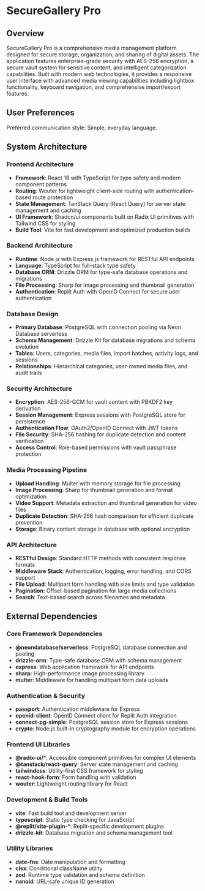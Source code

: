 # SecureGallery Pro

## Overview

SecureGallery Pro is a comprehensive media management platform designed for secure storage, organization, and sharing of digital assets. The application features enterprise-grade security with AES-256 encryption, a secure vault system for sensitive content, and intelligent categorization capabilities. Built with modern web technologies, it provides a responsive user interface with advanced media viewing capabilities including lightbox functionality, keyboard navigation, and comprehensive import/export features.

## User Preferences

Preferred communication style: Simple, everyday language.

## System Architecture

### Frontend Architecture
- **Framework**: React 18 with TypeScript for type safety and modern component patterns
- **Routing**: Wouter for lightweight client-side routing with authentication-based route protection
- **State Management**: TanStack Query (React Query) for server state management and caching
- **UI Framework**: Shadcn/ui components built on Radix UI primitives with Tailwind CSS for styling
- **Build Tool**: Vite for fast development and optimized production builds

### Backend Architecture
- **Runtime**: Node.js with Express.js framework for RESTful API endpoints
- **Language**: TypeScript for full-stack type safety
- **Database ORM**: Drizzle ORM for type-safe database operations and migrations
- **File Processing**: Sharp for image processing and thumbnail generation
- **Authentication**: Replit Auth with OpenID Connect for secure user authentication

### Database Design
- **Primary Database**: PostgreSQL with connection pooling via Neon Database serverless
- **Schema Management**: Drizzle Kit for database migrations and schema evolution
- **Tables**: Users, categories, media files, import batches, activity logs, and sessions
- **Relationships**: Hierarchical categories, user-owned media files, and audit trails

### Security Architecture
- **Encryption**: AES-256-GCM for vault content with PBKDF2 key derivation
- **Session Management**: Express sessions with PostgreSQL store for persistence
- **Authentication Flow**: OAuth2/OpenID Connect with JWT tokens
- **File Security**: SHA-256 hashing for duplicate detection and content verification
- **Access Control**: Role-based permissions with vault passphrase protection

### Media Processing Pipeline
- **Upload Handling**: Multer with memory storage for file processing
- **Image Processing**: Sharp for thumbnail generation and format optimization
- **Video Support**: Metadata extraction and thumbnail generation for video files
- **Duplicate Detection**: SHA-256 hash comparison for efficient duplicate prevention
- **Storage**: Binary content storage in database with optional encryption

### API Architecture
- **RESTful Design**: Standard HTTP methods with consistent response formats
- **Middleware Stack**: Authentication, logging, error handling, and CORS support
- **File Upload**: Multipart form handling with size limits and type validation
- **Pagination**: Offset-based pagination for large media collections
- **Search**: Text-based search across filenames and metadata

## External Dependencies

### Core Framework Dependencies
- **@neondatabase/serverless**: PostgreSQL database connection and pooling
- **drizzle-orm**: Type-safe database ORM with schema management
- **express**: Web application framework for API endpoints
- **sharp**: High-performance image processing library
- **multer**: Middleware for handling multipart form data uploads

### Authentication & Security
- **passport**: Authentication middleware for Express
- **openid-client**: OpenID Connect client for Replit Auth integration
- **connect-pg-simple**: PostgreSQL session store for Express sessions
- **crypto**: Node.js built-in cryptography module for encryption operations

### Frontend UI Libraries
- **@radix-ui/***: Accessible component primitives for complex UI elements
- **@tanstack/react-query**: Server state management and caching
- **tailwindcss**: Utility-first CSS framework for styling
- **react-hook-form**: Form handling with validation
- **wouter**: Lightweight routing library for React

### Development & Build Tools
- **vite**: Fast build tool and development server
- **typescript**: Static type checking for JavaScript
- **@replit/vite-plugin-***: Replit-specific development plugins
- **drizzle-kit**: Database migration and schema management tool

### Utility Libraries
- **date-fns**: Date manipulation and formatting
- **clsx**: Conditional className utility
- **zod**: Runtime type validation and schema definition
- **nanoid**: URL-safe unique ID generation